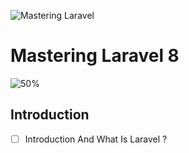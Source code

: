 ![Mastering Laravel](https://elzero.org/laravel.png)

# Mastering Laravel 8

![50%](https://progress-bar.dev/0/?title=Completed)

## Introduction

- [ ] Introduction And What Is Laravel ?
